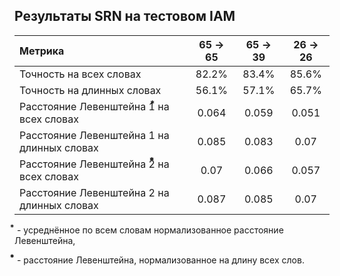 ## Результаты SRN на тестовом IAM
| Метрика | 65 -> 65 | 65 -> 39 | 26 -> 26 |
| :--- | :---: | :---: | :---: |
| Точность на всех словах | 82.2% | 83.4% | 85.6% |
| Точность на длинных словах | 56.1% | 57.1% | 65.7% |
| Расстояние Левенштейна 1&#x20F0; на всех словах | 0.064 | 0.059 | 0.051 |
| Расстояние Левенштейна 1 на длинных словах | 0.085 | 0.083 | 0.07 |
| Расстояние Левенштейна 2&#x20F0;&#x20F0; на всех словах | 0.07 | 0.066 | 0.057 |
| Расстояние Левенштейна 2 на длинных словах | 0.087 | 0.085 | 0.07 |

&#x20F0; - усреднённое по всем словам нормализованное расстояние Левенштейна,

&#x20F0;&#x20F0; - расстояние Левенштейна, нормализованное на длину всех слов.

